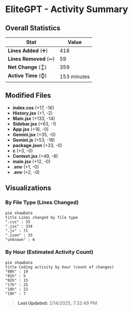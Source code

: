 # EliteGPT - Activity Summary 

## Overall Statistics

| Stat                   | Value                                                             |
| ---------------------- | ----------------------------------------------------------------- |
| **Lines Added** (➕)   | 418                                          |
| **Lines Removed** (➖) | 59                                        |
| **Net Change** (↕)    | 359                |
| **Active Time** (⌚)   | 153 minutes |


## Modified Files
- **index.css** (+17, -16)
- **History.jsx** (+1, -2)
- **Main.jsx** (+133, -14)
- **Sidebar.jsx** (+63, -1)
- **App.jsx** (+16, -0)
- **Gemini.jsx** (+35, -0)
- **Gemini.js** (+53, -18)
- **package.json** (+33, -0)
- **c** (+3, -0)
- **Context.jsx** (+49, -8)
- **main.jsx** (+12, -0)
- **.env** (+1, -0)
- **.env** (+2, -0)

## Visualizations

### By File Type (Lines Changed)

```mermaid
pie showData
title Lines changed by file type
".css" : 33
".jsx" : 334
".js" : 71
".json" : 33
"unknown" : 6
```

### By Hour (Estimated Activity Count)

```mermaid
pie showData
title Coding activity by hour (count of changes)
"00h" : 19
"01h" : 5
"02h" : 15
"17h" : 25
"18h" : 22
"19h" : 7
```


> **Last Updated:** 2/14/2025, 7:32:49 PM